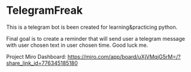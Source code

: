 # TelegramFreak
This is a telegram bot is been created for learning&practicing python.

Final goal is to create a reminder that will send user a telegram message with user chosen text in user chosen time.
Good luck me.

Project Miro Dashboard:
https://miro.com/app/board/uXjVMqjG5rM=/?share_link_id=776345185180
